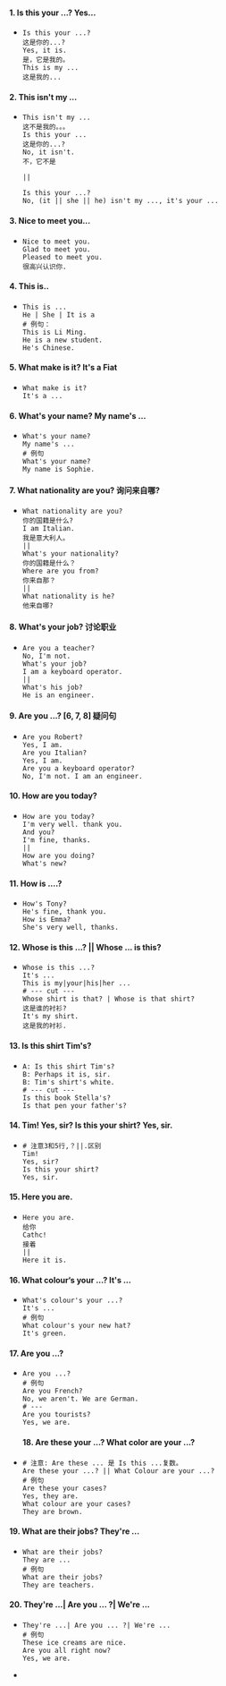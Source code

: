 #### 1. Is this your ...? Yes...

- ```
  Is this your ...?
  这是你的...?
  Yes, it is.
  是，它是我的。
  This is my ...
  这是我的...
  ```

#### 2. This isn't my ...

- ```
  This isn't my ...
  这不是我的。。。
  Is this your ...
  这是你的...?
  No, it isn't.
  不，它不是
  
  ||
    
  Is this your ...?
  No, (it || she || he) isn't my ..., it's your ...
  ```


#### 3. Nice to meet you...

- ```
  Nice to meet you.
  Glad to meet you.
  Pleased to meet you.
  很高兴认识你.
  ```

#### 4. This is..

- ```
  This is ...
  He | She | It is a
  # 例句：
  This is Li Ming.
  He is a new student.
  He's Chinese.
  ```


#### 5. What make is it? It's a Fiat

- ```
  What make is it?
  It's a ...
  ```

#### 6. What's your name? My name's ...

- ```
  What's your name?
  My name's ...
  # 例句
  What's your name?
  My name is Sophie.
  ```

#### 7. What nationality are you? 询问来自哪?

- ```
  What nationality are you?
  你的国籍是什么?
  I am Italian.
  我是意大利人。
  ||
  What's your nationality?
  你的国籍是什么？
  Where are you from?
  你来自那？
  ||
  What nationality is he?
  他来自哪?
  ```

#### 8. What's your job? 讨论职业

- ```
  Are you a teacher?
  No, I'm not.
  What's your job?
  I am a keyboard operator.
  ||
  What's his job?
  He is an engineer.
  ```

#### 9. Are you ...? [6, 7, 8] 疑问句

- ```
  Are you Robert?
  Yes, I am.
  Are you Italian?
  Yes, I am.
  Are you a keyboard operator?
  No, I'm not. I am an engineer.
  ```


#### 10. How are you today?

- ```
  How are you today?
  I'm very well. thank you.
  And you?
  I'm fine, thanks.
  ||
  How are you doing?
  What's new?
  ```

#### 11. How is ....?

- ```
  How's Tony?
  He's fine, thank you.
  How is Emma?
  She's very well, thanks.
  ```

#### 12. Whose is this ...? || Whose ... is this?

- ```
  Whose is this ...?
  It's ...
  This is my|your|his|her ...
  # --- cut ---
  Whose shirt is that? | Whose is that shirt?
  这是谁的衬衫?
  It's my shirt.
  这是我的衬衫.
  ```

#### 13. Is this shirt Tim's?

- ```
  A: Is this shirt Tim's?
  B: Perhaps it is, sir.
  B: Tim's shirt's white.
  # --- cut ---
  Is this book Stella's?
  Is that pen your father's? 
  ```


#### 14. Tim! Yes, sir? Is this your shirt? Yes, sir.

- ```
  # 注意3和5行,？||.区别
  Tim! 
  Yes, sir? 
  Is this your shirt? 
  Yes, sir.
  ```

#### 15. Here you are.

- ```
  Here you are.
  给你
  Cathc!
  接着
  ||
  Here it is.
  ```


#### 16. What colour‘s your ...? It's ...

- ```
  What's colour's your ...?
  It's ...
  # 例句
  What colour's your new hat?
  It's green.
  ```


#### 17. Are you ...?

- ```
  Are you ...?
  # 例句
  Are you French?
  No, we aren't. We are German.
  # ---
  Are you tourists?
  Yes, we are.
  ```
  
  #### 18. Are these your ...? What color are your ...?
  
- ```
  # 注意: Are these ... 是 Is this ...复数。
  Are these your ...? || What Colour are your ...?
  # 例句
  Are these your cases?
  Yes, they are.
  What colour are your cases?
  They are brown.
  ```


#### 19. What are their jobs? They're ...

- ```
  What are their jobs?
  They are ...
  # 例句
  What are their jobs?
  They are teachers.
  ```

#### 20. They're ...| Are you ... ?| We're ...

- ```
  They're ...| Are you ... ?| We're ...
  # 例句
  These ice creams are nice.
  Are you all right now?
  Yes, we are.
  ```

- 